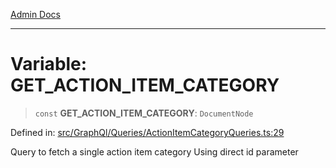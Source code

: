 [Admin Docs](/)

---

# Variable: GET_ACTION_ITEM_CATEGORY

> `const` **GET_ACTION_ITEM_CATEGORY**: `DocumentNode`

Defined in: [src/GraphQl/Queries/ActionItemCategoryQueries.ts:29](https://github.com/PalisadoesFoundation/talawa-admin/blob/main/src/GraphQl/Queries/ActionItemCategoryQueries.ts#L29)

Query to fetch a single action item category
Using direct id parameter
